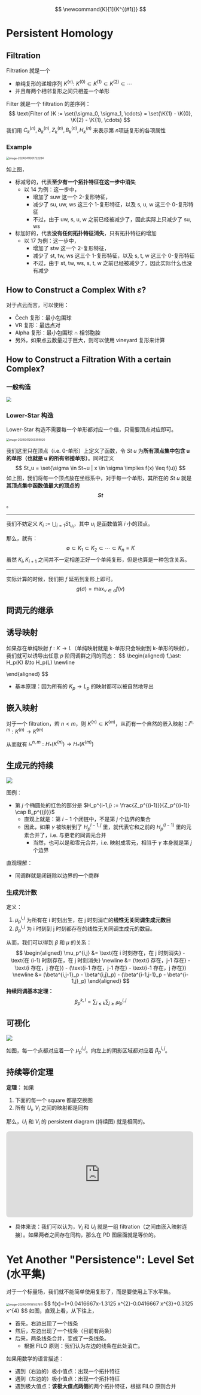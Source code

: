 $$
\newcommand{K}[1]{K^{(#1)}}
$$



# Persistent Homology

## Filtration

Filtration 就是一个

- 单纯复形的递增序列 $K^{(n)}$: $K^{(0)} \subset K^{(1)} \subset K^{(2)} \subset \cdots$
- 并且每两个相邻复形之间只相差一个单形

Filter 就是一个 filtration 的差序列：
$$
\text{Filter of }K := \set{\sigma_0, \sigma_1, \cdots} = \set{\K{1} - \K{0}, \K{2} - \K{1}, \cdots}
$$
我们用 $C_k^{(n)}, \partial_k^{(n)}, Z_k^{(n)}, B_k^{(n)}, H_k^{(n)}$ 来表示第 $n$​ 项链复形的各项属性

### Example

<img src="https://gitlab.com/mtdickens1998/mtd-images/-/raw/main/img/2024/04/11_0_17_26_202404110017442.png" alt="image-20240411001722284" style="zoom: 50%;" />

如上图，

- 标减号的，代表**至少有一个拓扑特征在这一步中消失**
    - 以 14 为例：这一步中，
        - 增加了 suw 这一个 2-复形特征，
        - 减少了 su, uw, ws 这三个 1-复形特征，以及 s, u, w 这三个 0-复形特征
        - 不过，由于 uw, s, u, w 之前已经被减少了，因此实际上只减少了 su, ws
- 标加好的，代表**没有任何拓扑特征消失**，只有拓扑特征的增加
    - 以 17 为例：这一步中，
        - 增加了 stw 这一个 2-复形特征，
        - 减少了 st, tw, ws 这三个 1-复形特征，以及 s, t, w 这三个 0-复形特征
        - 不过，由于 st, tw, ws, s, t, w 之前已经被减少了，因此实际什么也没有减少

## How to Construct a Complex With $\varepsilon$?

对于点云而言，可以使用：

- &Ccaron;ech 复形：最小包围球
- VR 复形：最远点对
- Alpha 复形：最小包围球 &cap; 相邻胞腔
- 另外，如果点云数量过于巨大，则可以使用 vineyard 复形来计算

## How to Construct a Filtration With a certain Complex?

### 一般构造

<img src="https://gitlab.com/mtdickens1998/mtd-images/-/raw/main/img/2024/04/12_4_5_18_202404120405500.png" style="zoom: 80%;" />

### Lower-Star 构造

Lower-Star 构造不需要每一个单形都对应一个值，只需要顶点对应即可。

<img src="https://gitlab.com/mtdickens1998/mtd-images/-/raw/main/img/2024/04/12_4_34_6_202404120434531.png" alt="image-20240412043359020" style="zoom:50%;" />

我们这里只在顶点（i.e. 0-单形）上定义了函数，令 $St~u$ 为**所有顶点集中包含 u 的单形（也就是 u 的所有邻接单形）**。同时定义
$$
St_u = \set{\sigma \in St~u | x \in \sigma \implies f(x) \leq f(u)}
$$
如上图，我们将每一个顶点放在坐标系中，对于每一个单形，其所在的 $St~u$ 就是**其顶点集中函数值最大的顶点的 $$St$$​**。

---

我们不妨定义 $K_i := \bigcup_{i=1}St_{u_i}$，其中 $u_i$ 是函数值第 $i$​ 小的顶点。

那么，就有：
$$
\emptyset \subset K_1 \subset K_2 \subset \cdots \subset K_{n} = K
$$
虽然 $K_i, K_{i+1}$ 之间并不一定相差正好一个单纯复形，但是也算是一种包含关系。

---

实际计算的时候，我们把 $f$ 延拓到复形上即可。
$$
g(\sigma) = \max_{v \in \sigma} f(v)
$$

## 同调元的继承

## 诱导映射

如果存在单纯映射 $f: K \to L$（单纯映射就是 k-单形只会映射到 k-单形的映射），我们就可以诱导出任意 $p$ 阶同调群之间的同态：
$$
\begin{aligned}
f_\ast: H_p(K) &\to H_p(L) \newline

\end{aligned}
$$

- 基本原理：因为所有的 $K_p \to L_p$ 的映射都可以被自然地导出

## 嵌入映射

对于一个 filtration，若 $n < m$，则 $K^{(n)} \subset K^{(m)}$，从而有一个自然的嵌入映射：$i^{n, m}: K^{(n)} \to K^{(m)}$

从而就有 $i_\ast^{n,m}:H_\ast(K^{(n)}) \to H_\ast(K^{(m)})$

## 生成元的持续

![](https://gitlab.com/mtdickens1998/mtd-images/-/raw/main/img/2024/04/14_1_22_1_202404140122400.png)

图例：

- 第 $j$ 个椭圆处的红色的部分是 $H_p^{i-1,j} := \frac{Z_p^{(i-1)}}{Z_p^{(i-1)} \cap B_p^{(j)}}$​
    - 直观上就是：第 $i-1$ 个闭链中，不是第 $j$ 个边界的集合
    - 因此，如果 $\gamma$ 被映射到了 $H_p^{i-1,j}$ 里，就代表它和之前的 $H_p^{(i-1)}$ 里的元素合并了，i.e. 与更老的同调元合并
        - 当然，也可以是和零元合并，i.e. 映射成零元，相当于 $\gamma$ 本身就是第 $j$ 个边界

直观理解：

- 同调群就是闭链除以边界的一个商群

### 生成元计数

定义：

1. $\mu^{i,j}_p$ 为所有在 i 时刻出生，在 j 时刻消亡的**线性无关同调生成元数目**
2. $\beta^{i,j}_p$ 为 i 时刻到 j 时刻都存在的线性无关同调生成元的数目。

从而，我们可以得到 $\beta$ 和 $\mu$ 的关系：
$$
\begin{aligned}
\mu_p^{i,j} &= \text{在 i 时刻存在，在 j 时刻消失} - \text{在 (i-1) 时刻存在，在 j 时刻消失} \newline
&= (\text{i 存在，j-1 存在} - \text{i 存在，j 存在}) - (\text{i-1 存在，j-1 存在} - \text{i-1 存在，j 存在}) \newline
&= (\beta^{i,j-1}_p - \beta^{i,j}_p) - (\beta^{i-1,j-1}_p - \beta^{i-1,j}_p)
\end{aligned}
$$
**持续同调基本定理：**
$$
\beta_p^{k,l} = \sum_{i \leq k} \sum_{j \geq l} \mu_p^{i,j}
$$

## 可视化

![](https://gitlab.com/mtdickens1998/mtd-images/-/raw/main/img/2024/04/14_18_3_10_202404141803546.png)

如图，每一个点都对应着一个 $\mu_p^{i,j}$。向左上的阴影区域都对应着 $\beta_p^{i,j}$。

## 持续等价定理

**定理：** 如果

1. 下面的每一个 square 都是交换图
2. 所有 $U_i$, $V_i$ 之间的映射都是同构

那么，$U_i$ 和 $V_i$ 的 persistent diagram (持续图) 就是相同的。

<iframe class="quiver-embed" src="https://q.uiver.app/#q=WzAsMTAsWzAsMCwiVl8wIl0sWzEsMCwiVl8xIl0sWzIsMCwiXFxjZG90cyJdLFszLDAsIlZfe24tMX0iXSxbNCwwLCJWX24iXSxbMCwxLCJVXzAiXSxbMSwxLCJVXzEiXSxbMiwxLCJcXGNkb3RzIl0sWzMsMSwiVV97bi0xfSJdLFs0LDEsIlVfbiJdLFswLDFdLFs1LDBdLFs2LDFdLFsxLDJdLFs1LDZdLFs2LDddLFsyLDNdLFszLDRdLFs4LDldLFs3LDhdLFs4LDNdLFs5LDRdXQ==&embed" width="500" height="230" style="border-radius: 8px; border: none;"></iframe>

- 具体来说：我们可以认为，$V_i$ 和 $U_i$ 就是一组 filtration（之间由嵌入映射连接）。如果两者之间存在同构，那么在 PD 图层面就是等价的。

# Yet Another "Persistence": Level Set (水平集)

对于一个标量场，我们就不能简单使用复形了，而是要使用上下水平集。

<img src="C:/Users/mtdickens/AppData/Roaming/Typora/typora-user-images/image-20240414181837611.png" alt="image-20240414181837611" style="zoom:50%;" />
$$
f(x)=1+0.0416667x-1.3125 x^{2}-0.0416667 x^{3}+0.3125 x^{4}
$$
如图，直观上看，从下往上，

- 首先，右边出现了一个线条
- 然后，左边出现了一个线条（目前有两条）
- 后来，两条线条合并，变成了一条线条。
    - 根据 FILO 原则：我们认为左边的线条在此处消亡。

如果用数学的语言描述：

- 遇到（右边的）极小值点：出现一个拓扑特征
- 遇到（左边的）极小值点：出现一个拓扑特征
- 遇到极大值点：**该极大值点两侧**的两个拓扑特征，根据 FILO 原则合并

